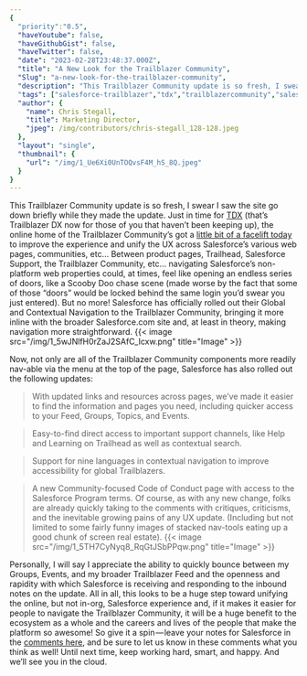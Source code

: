 ```yaml
---
{
  "priority":"0.5",
  "haveYoutube": false,
  "haveGithubGist": false,
  "haveTwitter": false,
  "date": "2023-02-28T23:48:37.000Z",
  "title": "A New Look for the Trailblazer Community",
  "Slug": "a-new-look-for-the-trailblazer-community",
  "description": "This Trailblazer Community update is so fresh, I swear I saw the site go down briefly while they made the update. Just in time for <a href="https://www.salesforce.com/trailblazerdx/">TDX</a> (that’s Trailblazer DX now for those of you that haven’t been keeping up), the online home of the Trailblazer Community’s got a <a href="https://trailhead.salesforce.com/trailblazer-community/groups/0F9300000001omnCAA?tab=discussion&amp;sort=LAST_MODIFIED_DATE_DESC">little bit of a facelift today</a> to improve the experience and unify the UX across Salesforce’s various web pages, communities, etc….",
  "tags": ["salesforce-trailblazer","tdx","trailblazercommunity","salesforce","salesforce-admin"],
  "author": {
    "name": Chris Stegall,
    "title": Marketing Director,
    "jpeg": /img/contributors/chris-stegall_128-128.jpeg
  },
  "layout": "single",
  "thumbnail": {
    "url": "/img/1_Ue6Xi0UnTOQvsF4M_hS_8Q.jpeg"
  }
}
---
```

This Trailblazer Community update is so fresh, I swear I saw the site go down briefly while they made the update. Just in time for [TDX](https://www.salesforce.com/trailblazerdx/) (that’s Trailblazer DX now for those of you that haven’t been keeping up), the online home of the Trailblazer Community’s got a [little bit of a facelift today](https://trailhead.salesforce.com/trailblazer-community/groups/0F9300000001omnCAA?tab=discussion&amp;sort=LAST_MODIFIED_DATE_DESC) to improve the experience and unify the UX across Salesforce’s various web pages, communities, etc…
Between product pages, Trailhead, Salesforce Support, the Trailblazer Community, etc… navigating Salesforce’s non-platform web properties could, at times, feel like opening an endless series of doors, like a Scooby Doo chase scene (made worse by the fact that some of those “doors” would be locked behind the same login you’d swear you just entered). But no more!
Salesforce has officially rolled out their Global and Contextual Navigation to the Trailblazer Community, bringing it more inline with the broader Salesforce.com site and, at least in theory, making navigation more straightforward.
{{< image src="/img/1_5wJNlfH0rZaJ2SAfC_Icxw.png" title="Image" >}}

Now, not only are all of the Trailblazer Community components more readily nav-able via the menu at the top of the page, Salesforce has also rolled out the following updates:

> With updated links and resources across pages, we’ve made it easier to find the information and pages you need, including quicker access to your Feed, Groups, Topics, and Events.

> Easy-to-find direct access to important support channels, like Help and Learning on Trailhead as well as contextual search.

> Support for nine languages in contextual navigation to improve accessibility for global Trailblazers.

> A new Community-focused Code of Conduct page with access to the Salesforce Program terms.
Of course, as with any new change, folks are already quickly taking to the comments with critiques, criticisms, and the inevitable growing pains of any UX update. (Including but not limited to some fairly funny images of stacked nav-tools eating up a good chunk of screen real estate).
{{< image src="/img/1_5TH7CyNyq8_RqGtJSbPPqw.png" title="Image" >}}

Personally, I will say I appreciate the ability to quickly bounce between my Groups, Events, and my broader Trailblazer Feed and the openness and rapidity with which Salesforce is receiving and responding to the inbound notes on the update.
All in all, this looks to be a huge step toward unifying the online, but not in-org, Salesforce experience and, if it makes it easier for people to navigate the Trailblazer Community, it will be a huge benefit to the ecosystem as a whole and the careers and lives of the people that make the platform so awesome!
So give it a spin — leave your notes for Salesforce in the [comments here](https://trailhead.salesforce.com/trailblazer-community/groups/0F9300000001omnCAA?tab=discussion&amp;sort=LAST_MODIFIED_DATE_DESC), and be sure to let us know in these comments what you think as well!
Until next time, keep working hard, smart, and happy. And we’ll see you in the cloud.
